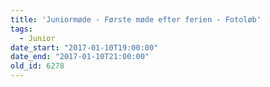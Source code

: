 ```yaml
---
title: 'Juniormøde - Første møde efter ferien - Fotoløb'
tags:
  - Junior
date_start: "2017-01-10T19:00:00"
date_end: "2017-01-10T21:00:00"
old_id: 6278
---
```

